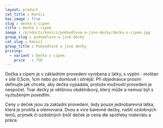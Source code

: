 ```yaml
---
layout: product
cat_title : Koníci
has_image : True
slug : decka-s-cipem
title : Dečka s cípem
image : /products/konici/podsedlove-a-jine-decky/decka-s-cipem.jpg
group_slug : podsedlove-a-jine-decky
cat_slug : konici
group_title : Podsedlové a jiné dečky
pricing:
  - variant : Dečka s cípem
    price   : 750
---
```


Dečka s cípem je v základním provedení vyrobena z látky, s výplní - molitan v síle 0,5cm, 1cm nebo po domluvě i silnější.
Při objednávce prosím definujte jak chcete, aby dečka vypadala, protože možností provedení je nespočet.
Tvar dečky je většinou obdélníkový, který může a nemusí být s vyztuženým posedlím.

Ceny u deček jsou za zakladní provedení, tedy pouze jednobarevná látka, která je prošitá a olemovaná.
Dvou a více barevné dečky, našití ozdobných lemů, prýmek či ozdobných šnůř deček je cena dle spotřeby materiálu a práce.

